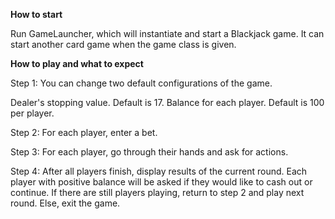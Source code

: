 **How to start**

Run GameLauncher, which will instantiate and start a Blackjack game. It can start another card game when the game class is given.



**How to play and what to expect**

Step 1:
You can change two default configurations of the game.

Dealer's stopping value. Default is 17.
Balance for each player.  Default is 100 per player.

Step 2:
For each player, enter a bet.

Step 3:
For each player, go through their hands and ask for actions.

Step 4:
After all players finish, display results of the current round.
Each player with positive balance will be asked if they would like to cash out or continue.
If there are still players playing, return to step 2 and play next round.
Else, exit the game.